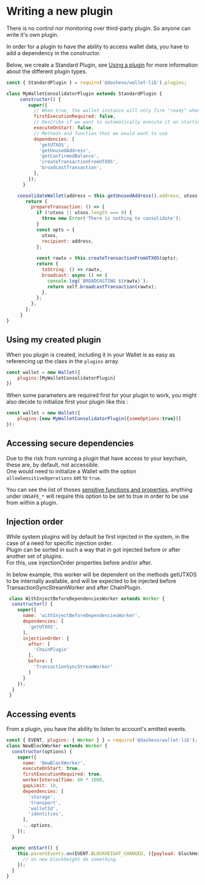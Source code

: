 # Writing a new plugin

There is no control nor monitoring over third-party plugin. So anyone can write it's own plugin. 

In order for a plugin to have the ability to access wallet data, you have to add a dependency in the constructor.

Below, we create a Standard Plugin, see [Using a plugin](plugins/using-a-plugin.md) for more information about the different plugin types.

```js
const { StandardPlugin } = require('@dashevo/wallet-lib').plugins;

class MyWalletConsolidatorPlugin extends StandardPlugin { 
     constructor() {
        super({
          // When true, the wallet instance will only fire "ready" when a first execution of the plugin has happen.
          firstExecutionRequired: false,
          // Describe if we want to automatically execute it on starting up an account.
          executeOnStart: false,
          // Methods and function that we would want to use
          dependencies: [
            'getUTXOS',
            'getUnusedAddress',
            'getConfirmedBalance',
            'createTransactionFromUTXOS',
            'broadcastTransaction',
          ],
        });
      }

    consolidateWallet(address = this.getUnusedAddress().address, utxos = this.getUTXOS()) {
       return {
         prepareTransaction: () => {
           if (!utxos || utxos.length === 0) {
             throw new Error('There is nothing to consolidate');
           }
           const opts = {
             utxos,
             recipient: address,
           };
    
           const rawtx = this.createTransactionFromUTXOS(opts);
           return {
             toString: () => rawtx,
             broadcast: async () => {
               console.log(`BROADCASTING ${rawtx}`);
               return self.broadcastTransaction(rawtx);
             },
           };
         },
       };
     }
}
```

## Using my created plugin

When you plugin is created, including it in your Wallet is as easy as referencing up the class in the `plugins` array. 

```js 
const wallet = new Wallet({
    plugins:[MyWalletConsolidatorPlugin]
})
```

When some parameters are required first for your plugin to work, you might also decide to initialize first your plugin like this : 

```js 
const wallet = new Wallet({
    plugins:[new MyWalletConsolidatorPlugin({someOptions:true})]
});
```

## Accessing secure dependencies 

Due to the risk from running a plugin that have access to your keychain, these are, by default, not accessible.  
One would need to initialize a Wallet with the option `allowSensitiveOperations` set to `true`.  

You can see the list of thoses [sensitive functions and properties](https://github.com/dashevo/platform/blob/master/packages/wallet-lib/src/CONSTANTS.js#L67), anything under `UNSAFE_*` will require this option to be set to true in order to be use from within a plugin.  

## Injection order

While system plugins will by default be first injected in the system, in the case of a need for specific injection order.  
Plugin can be sorted in such a way that in got injected before or after another set of plugins.  
For this, use injectionOrder properties before and/or after.  


In below example, this worker will be dependent on the methods getUTXOS to be internally available, and will be expected to be injected before TransactionSyncStreamWorker and after ChainPlugin.  

```js 
 class WithInjectBeforeDependenciesWorker extends Worker {
  constructor() {
    super({
      name: 'withInjectBeforeDependenciesWorker',
      dependencies: [
        'getUTXOS',
      ],
      injectionOrder: {
        after: [
          'ChainPlugin'
        ],
        before: [
          'TransactionSyncStreamWorker'
        ]
      }
    });
  }
 }
  ```

## Accessing events 

From a plugin, you have the ability to listen to account's emitted events. 

```js
const { EVENT, plugins: { Worker } } = require('@dashevo/wallet-lib');
class NewBlockWorker extends Worker {
  constructor(options) {
    super({
      name: 'NewBlockWorker',
      executeOnStart: true,
      firstExecutionRequired: true,
      workerIntervalTime: 60 * 1000,
      gapLimit: 10,
      dependencies: [
        'storage',
        'transport',
        'walletId',
        'identities',
      ],
      ...options,
    });
  }

  async onStart() {
    this.parentEvents.on(EVENT.BLOCKHEIGHT_CHANGED, ({payload: blockHeight}) => {
      // on new blockheight do something.
    });
  }
}
```
